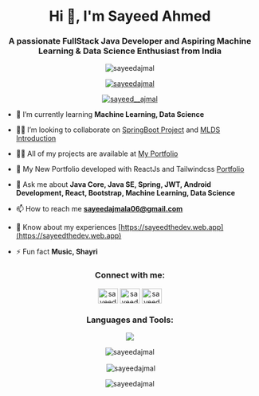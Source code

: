 <h1 align="center">Hi 👋, I'm Sayeed Ahmed</h1>
<h3 align="center">A passionate FullStack Java Developer and Aspiring Machine Learning & Data Science Enthusiast from India</h3>

<p align="center"> <img src="https://komarev.com/ghpvc/?username=sayeedajmal&label=Profile%20views&color=0e75b6&style=flat" alt="sayeedajmal" /></p>

<p align="center"> <a href="https://github.com/ryo-ma/github-profile-trophy"><img src="https://github-profile-trophy.vercel.app/?username=sayeedajmal&row=2&column=3" alt="sayeedajmal" /></a> </p>

<p align="center"> <a href="https://twitter.com/sayeed__ajmal" target="blank"><img src="https://img.shields.io/twitter/follow/sayeed__ajmal?logo=twitter&style=for-the-badge" alt="sayeed__ajmal" /></a></p>

- 🌱 I’m currently learning **Machine Learning, Data Science**

- 👯🔭 I’m looking to collaborate on [SpringBoot Project](https://github.com/sayeedajmal/BloodDonation-API) and [MLDS Introduction](https://github.com/sayeedajmal/MLDS-Introduction)

- 👨‍💻 All of my projects are available at [My Portfolio](https://sayeedthedev.web.app)
  
- 🌠 My New Portfolio developed with ReactJs and Tailwindcss [Portfolio](https://sayeedcodes.web.app)
  
- 💬 Ask me about **Java Core, Java SE, Spring, JWT, Android Development, React, Bootstrap, Machine Learning, Data Science**

- 📫 How to reach me **sayeedajmala06@gmail.com**

- 📄 Know about my experiences [https://sayeedthedev.web.app](https://sayeedthedev.web.app)

- ⚡ Fun fact **Music, Shayri**

<h3 align="center">Connect with me:</h3>
<p align="center">
<a href="https://twitter.com/sayeed__ajmal" target="blank"><img align="center" src="https://raw.githubusercontent.com/rahuldkjain/github-profile-readme-generator/master/src/images/icons/Social/twitter.svg" alt="sayeed__ajmal" height="30" width="40" /></a>
<a href="https://linkedin.com/in/sayeedajmal" target="blank"><img align="center" src="https://raw.githubusercontent.com/rahuldkjain/github-profile-readme-generator/master/src/images/icons/Social/linked-in-alt.svg" alt="sayeed-ajmal" height="30" width="40" /></a>
<a href="https://instagram.com/sayeed__ajmal" target="blank"><img align="center" src="https://raw.githubusercontent.com/rahuldkjain/github-profile-readme-generator/master/src/images/icons/Social/instagram.svg" alt="sayeed__ajmal" height="30" width="40" /></a>
</p>

<h3 align="center">Languages and Tools:</h3>
<p align="center">
  <img src="https://skillicons.dev/icons?i=java,python,firebase,gcp,mysql,spring,androidstudio,react,html,css,bootstrap,github,linux,aws,bash" />
</p>

<p align="center"><img align="center" src="https://github-readme-stats.vercel.app/api/top-langs?username=sayeedajmal&show_icons=true&locale=en&layout=compact" alt="sayeedajmal" /></p>

<p align="center">&nbsp;<img align="center" src="https://github-readme-stats.vercel.app/api?username=sayeedajmal&show_icons=true&locale=en" alt="sayeedajmal" /></p>

<p align="center"><img align="center" src="https://github-readme-streak-stats.herokuapp.com/?user=sayeedajmal&" alt="sayeedajmal" /></p>

